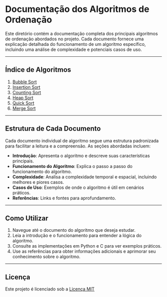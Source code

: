 # Documentação dos Algoritmos de Ordenação

Este diretório contém a documentação completa dos principais algoritmos de ordenação abordados no projeto.
Cada documento fornece uma explicação detalhada do funcionamento de um algoritmo específico, incluindo uma análise de complexidade e potenciais casos de uso.

---

## Índice de Algoritmos

1. [Bubble Sort](./bubble_sort.md)
2. [Insertion Sort](./insertion_sort.md)
3. [Counting Sort](./counting_sort.md)
4. [Heap Sort](./heap_sort.md)
5. [Quick Sort](./quick_sort.md)
6. [Merge Sort](./merge_sort.md)

---

## Estrutura de Cada Documento

Cada documento individual de algoritmo segue uma estrutura padronizada para facilitar a leitura e a compreensão. As seções abordadas incluem:

- **Introdução**: Apresenta o algoritmo e descreve suas características principais.
- **Funcionamento do Algoritmo**: Explica o passo a passo do funcionamento do algoritmo.
- **Complexidade**: Analisa a complexidade temporal e espacial, incluindo melhores e piores casos.
- **Casos de Uso**: Exemplos de onde o algoritmo é útil em cenários práticos.
- **Referências**: Links e fontes para aprofundamento.

---

## Como Utilizar

1. Navegue até o documento do algoritmo que deseja estudar.
2. Leia a introdução e o funcionamento para entender a lógica do algoritmo.
3. Consulte as implementações em Python e C para ver exemplos práticos.
4. Use as referências para obter informações adicionais e aprimorar seu conhecimento sobre o algoritmo.

---

## Licença

Este projeto é licenciado sob a [Licença MIT](../LICENSE)
